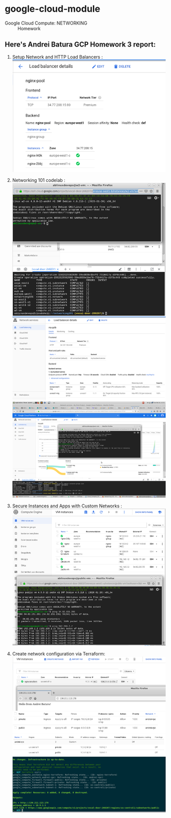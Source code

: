 # google-cloud-module

<dl>
  <dt>Google Cloud Compute: NETWORKING </dt>
  <dd>Homework</dd>
</dl>

## Here's Andrei Batura GCP Homework 3 report:

1) Setup Network and HTTP Load Balancers : <br>
![screenshot of sample](img/1.png)<br>

2) Networking 101 codelab :  <br>
![screenshot of sample](img/2.png)  <br>
![screenshot of sample](img/3.png)  <br>
![screenshot of sample](img/4.png)  <br>

4) Secure Instances and Apps with Custom Networks :
![screenshot of sample](img/5.png)  <br>

5) Create network configuration via Terraform: <br>
![screenshot of sample](img/6.png)  <br>
![screenshot of sample](img/7.png)  <br>
![screenshot of sample](img/8.png)  <br>
![screenshot of sample](img/9.png)  <br>
